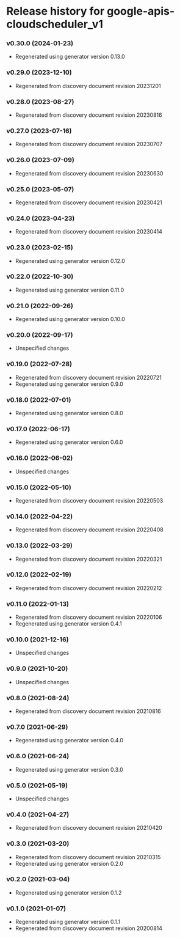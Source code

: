 # Release history for google-apis-cloudscheduler_v1

### v0.30.0 (2024-01-23)

* Regenerated using generator version 0.13.0

### v0.29.0 (2023-12-10)

* Regenerated from discovery document revision 20231201

### v0.28.0 (2023-08-27)

* Regenerated from discovery document revision 20230816

### v0.27.0 (2023-07-16)

* Regenerated from discovery document revision 20230707

### v0.26.0 (2023-07-09)

* Regenerated from discovery document revision 20230630

### v0.25.0 (2023-05-07)

* Regenerated from discovery document revision 20230421

### v0.24.0 (2023-04-23)

* Regenerated from discovery document revision 20230414

### v0.23.0 (2023-02-15)

* Regenerated using generator version 0.12.0

### v0.22.0 (2022-10-30)

* Regenerated using generator version 0.11.0

### v0.21.0 (2022-09-26)

* Regenerated using generator version 0.10.0

### v0.20.0 (2022-09-17)

* Unspecified changes

### v0.19.0 (2022-07-28)

* Regenerated from discovery document revision 20220721
* Regenerated using generator version 0.9.0

### v0.18.0 (2022-07-01)

* Regenerated using generator version 0.8.0

### v0.17.0 (2022-06-17)

* Regenerated using generator version 0.6.0

### v0.16.0 (2022-06-02)

* Unspecified changes

### v0.15.0 (2022-05-10)

* Regenerated from discovery document revision 20220503

### v0.14.0 (2022-04-22)

* Regenerated from discovery document revision 20220408

### v0.13.0 (2022-03-29)

* Regenerated from discovery document revision 20220321

### v0.12.0 (2022-02-19)

* Regenerated from discovery document revision 20220212

### v0.11.0 (2022-01-13)

* Regenerated from discovery document revision 20220106
* Regenerated using generator version 0.4.1

### v0.10.0 (2021-12-16)

* Unspecified changes

### v0.9.0 (2021-10-20)

* Unspecified changes

### v0.8.0 (2021-08-24)

* Regenerated from discovery document revision 20210816

### v0.7.0 (2021-06-29)

* Regenerated using generator version 0.4.0

### v0.6.0 (2021-06-24)

* Regenerated using generator version 0.3.0

### v0.5.0 (2021-05-19)

* Unspecified changes

### v0.4.0 (2021-04-27)

* Regenerated from discovery document revision 20210420

### v0.3.0 (2021-03-20)

* Regenerated from discovery document revision 20210315
* Regenerated using generator version 0.2.0

### v0.2.0 (2021-03-04)

* Regenerated using generator version 0.1.2

### v0.1.0 (2021-01-07)

* Regenerated using generator version 0.1.1
* Regenerated from discovery document revision 20200814

